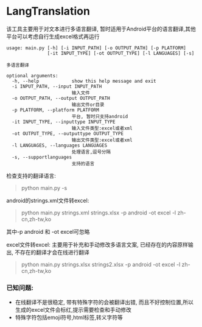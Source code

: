 # LangTranslation

该工具主要用于对文本进行多语言翻译, 暂时适用于Android平台的语言翻译,其他平台可以考虑自行生成excel格式再运行

```
usage: main.py [-h] [-i INPUT_PATH] [-o OUTPUT_PATH] [-p PLATFORM]
               [-it INPUT_TYPE] [-ot OUTPUT_TYPE] [-l LANGUAGES] [-s]

多语言翻译

optional arguments:
  -h, --help            show this help message and exit
  -i INPUT_PATH, --input INPUT_PATH
                        输入文件
  -o OUTPUT_PATH, --output OUTPUT_PATH
                        输出文件or目录
  -p PLATFORM, --platform PLATFORM
                        平台, 暂时只支持android
  -it INPUT_TYPE, --inputtype INPUT_TYPE
                        输入文件类型:excel或者xml
  -ot OUTPUT_TYPE, --outputtype OUTPUT_TYPE
                        输出文件类型:excel或者xml
  -l LANGUAGES, --languages LANGUAGES
                        处理语言,逗号分隔
  -s, --supportlanguages
                        支持的语言

```

检查支持的翻译语言:
> python main.py -s 

android的strings.xml文件转excel:
> python main.py strings.xml strings.xlsx -p android -ot excel -l zh-cn,zh-tw,ko

其中-p android 和 -ot excel可忽略

excel文件转excel: 主要用于补充和手动修改多语言文案, 已经存在的内容原样输出, 不存在的翻译才会在线进行翻译
> python main.py strings.xlsx strings2.xlsx -p android -ot excel -l zh-cn,zh-tw,ko

### 已知问题:
- 在线翻译不是很稳定, 带有特殊字符的会被翻译出错, 而且不好控制位置,所以生成的excel文件会标红,提示需要检查和手动修改
- 特殊字符包括emoji符号,html标签,转义字符等

